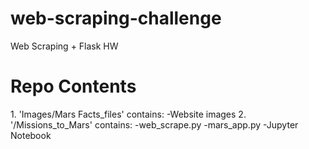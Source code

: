 # web-scraping-challenge
Web Scraping + Flask HW

<h1>Repo Contents</h1>
1. 'Images/Mars Facts_files' contains:
    -Website images
2. '/Missions_to_Mars' contains:
    -web_scrape.py
    -mars_app.py 
    -Jupyter Notebook
